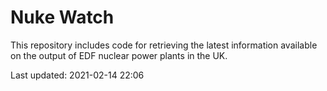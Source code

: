 # Nuke Watch

This repository includes code for retrieving the latest information available on the output of EDF nuclear power plants in the UK.

Last updated: 2021-02-14 22:06